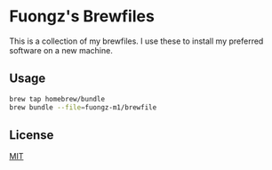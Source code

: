 # Fuongz's Brewfiles

This is a collection of my brewfiles. I use these to install my preferred software on a new machine.

## Usage

```bash
brew tap homebrew/bundle
brew bundle --file=fuongz-m1/brewfile
```

## License

[MIT](LICENSE)
